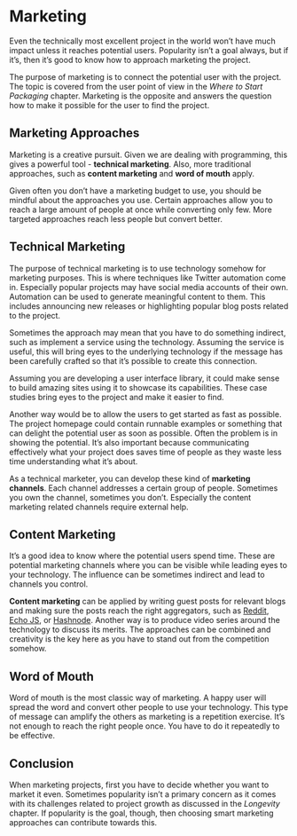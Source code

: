 # Marketing

Even the technically most excellent project in the world won’t have much impact unless it reaches potential users. Popularity isn’t a goal always, but if it’s, then it’s good to know how to approach marketing the project.

The purpose of marketing is to connect the potential user with the project. The topic is covered from the user point of view in the _Where to Start Packaging_ chapter. Marketing is the opposite and answers the question how to make it possible for the user to find the project.

## Marketing Approaches

Marketing is a creative pursuit. Given we are dealing with programming, this gives a powerful tool - **technical marketing**. Also, more traditional approaches, such as **content marketing** and **word of mouth** apply.

Given often you don’t have a marketing budget to use, you should be mindful about the approaches you use. Certain approaches allow you to reach a large amount of people at once while converting only few. More targeted approaches reach less people but convert better.

## Technical Marketing

The purpose of technical marketing is to use technology somehow for marketing purposes. This is where techniques like Twitter automation come in. Especially popular projects may have social media accounts of their own. Automation can be used to generate meaningful content to them. This includes announcing new releases or highlighting popular blog posts related to the project.

Sometimes the approach may mean that you have to do something indirect, such as implement a service using the technology. Assuming the service is useful, this will bring eyes to the underlying technology if the message has been carefully crafted so that it’s possible to create this connection.

Assuming you are developing a user interface library, it could make sense to build amazing sites using it to showcase its capabilities. These case studies bring eyes to the project and make it easier to find.

Another way would be to allow the users to get started as fast as possible. The project homepage could contain runnable examples or something that can delight the potential user as soon as possible. Often the problem is in showing the potential. It’s also important because communicating effectively what your project does saves time of people as they waste less time understanding what it’s about.

As a technical marketer, you can develop these kind of **marketing channels**. Each channel addresses a certain group of people. Sometimes you own the channel, sometimes you don’t. Especially the content marketing related channels require external help.

## Content Marketing

It’s a good idea to know where the potential users spend time. These are potential marketing channels where you can be visible while leading eyes to your technology. The influence can be sometimes indirect and lead to channels you control.

**Content marketing** can be applied by writing guest posts for relevant blogs and making sure the posts reach the right aggregators, such as [Reddit](https://www.reddit.com/r/javascript/), [Echo JS](http://www.echojs.com/), or [Hashnode](https://hashnode.com/). Another way is to produce video series around the technology to discuss its merits. The approaches can be combined and creativity is the key here as you have to stand out from the competition somehow.

## Word of Mouth

Word of mouth is the most classic way of marketing. A happy user will spread the word and convert other people to use your technology. This type of message can amplify the others as marketing is a repetition exercise. It’s not enough to reach the right people once. You have to do it repeatedly to be effective.

## Conclusion

When marketing projects, first you have to decide whether you want to market it even. Sometimes popularity isn’t a primary concern as it comes with its challenges related to project growth as discussed in the _Longevity_ chapter. If popularity is the goal, though, then choosing smart marketing approaches can contribute towards this.
